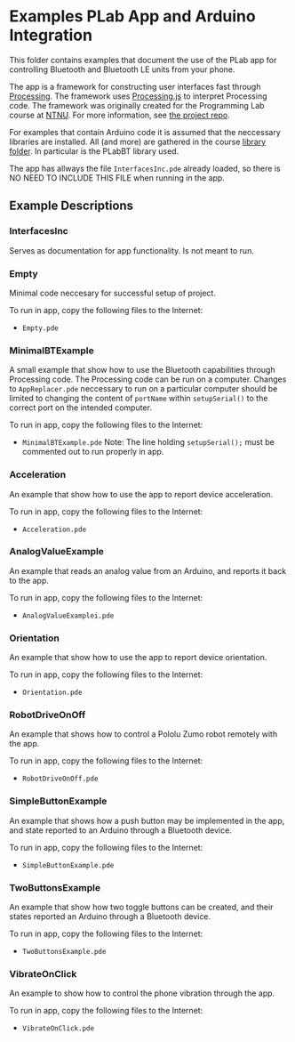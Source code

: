 Examples PLab App and Arduino Integration
===
This folder contains examples that document the use of the PLab app for
controlling Bluetooth and Bluetooth LE units from your phone.

The app is a framework for constructing user interfaces fast through
[Processing][1]. The framework uses [Processing.js][2] to interpret Processing
code. The framework was originally created for the Programming Lab course at
[NTNU][3]. For more information, see [the project repo][4].

For examples that contain Arduino code it is assumed that the neccessary
libraries are installed. All (and more) are gathered in the course
[library folder][5]. In particular is the PLabBT library used.

The app has allways the file `InterfacesInc.pde` already loaded, so there is
NO NEED TO INCLUDE THIS FILE when running in the app.

Example Descriptions
---
### InterfacesInc
Serves as documentation for app functionality. Is not meant to run.

### Empty
Minimal code neccesary for successful setup of project.

To run in app, copy the following files to the Internet:
* `Empty.pde`

### MinimalBTExample
A small example that show how to use the Bluetooth capabilities through
Processing code. The Processing code can be run on a computer. Changes to
`AppReplacer.pde` neccessary to run on a particular computer should be limited
to changing the content of `portName` within `setupSerial()` to the correct
port on the intended computer.

To run in app, copy the following files to the Internet:
* `MinimalBTExample.pde`
Note: The line holding `setupSerial();` must be commented out to run properly
in app.

### Acceleration
An example that show how to use the app to report device acceleration.

To run in app, copy the following files to the Internet:
* `Acceleration.pde`

### AnalogValueExample
An example that reads an analog value from an Arduino, and reports it back to
the app.

To run in app, copy the following files to the Internet:
* `AnalogValueExamplei.pde`

### Orientation
An example that show how to use the app to report device orientation.

To run in app, copy the following files to the Internet:
* `Orientation.pde`

### RobotDriveOnOff
An example that shows how to control a Pololu Zumo robot remotely with the app.

To run in app, copy the following files to the Internet:
* `RobotDriveOnOff.pde`

### SimpleButtonExample
An example that shows how a push button may be implemented in the app, and
state reported to an Arduino through a Bluetooth device.

To run in app, copy the following files to the Internet:
* `SimpleButtonExample.pde`

### TwoButtonsExample
An example that show how two toggle buttons can be created, and their states
reported an Arduino through a Bluetooth device.

To run in app, copy the following files to the Internet:
* `TwoButtonsExample.pde`

### VibrateOnClick
An example to show how to control the phone vibration through the app.

To run in app, copy the following files to the Internet:
* `VibrateOnClick.pde`

[1]: https://processing.org			"Processing"
[2]: http://processingjs.org			"Processing.js"
[3]: http://www.ntnu.edu	"Norwegian University of Science and Technology - NTNU" 
[4]: https://github.com/IDI-PLAB/plab-mobile-framework	"PLab Mobile Framework"
[5]: https://github.com/IDI-PLAB/plab-library	"PLab Libraries"
